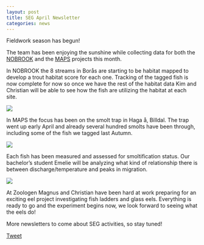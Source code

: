 ```yaml
---
layout: post
title: SEG April Newsletter
categories: news
---
```

Fieldwork season has begun!
<!--more-->
The team has been enjoying the sunshine while collecting data for both the [NOBROOK](https://seggothenburg.com/about/nobrook/) and the [MAPS](https://seggothenburg.com/about/maps/) projects this month.

In NOBROOK the 8 streams in Borås are starting to be habitat mapped to develop a trout habitat score for each one. Tracking of the tagged fish is now complete for now so once we have the rest of the habitat data Kim and Christian will be able to see how the fish are utilizing the habitat at each site.

<div class="row">
  <div class="column">
    <img src="https://user-images.githubusercontent.com/96004332/166258872-d8fb2167-aceb-474c-8c35-377bd092e5f4.jpg" />
  </div>
</div>

In MAPS the focus has been on the smolt trap in Haga å, Billdal. The trap went up early April and already several hundred smolts have been through, including some of the fish we tagged last Autumn.

<div class="row">
  <div class="column">
    <img src="https://user-images.githubusercontent.com/96004332/166257535-6d91cb47-c6f5-4214-a98a-2eef6fa9a3db.jpg" />
  </div>
</div>

Each fish has been measured and assessed for smoltification status. Our bachelor’s student Emelie will be analyzing what kind of relationship there is between discharge/temperature and peaks in migration.

<div class="row">
  <div class="column">
    <img src="https://user-images.githubusercontent.com/96004332/166257717-2728508f-86a0-415e-8f26-eb75c636d112.jpeg" />
  </div>
</div>

At Zoologen Magnus and Christian have been hard at work preparing for an exciting eel project investigating fish ladders and glass eels. Everything is ready to go and the experiment begins now, we look forward to seeing what the eels do! 

More newsletters to come about SEG activities, so stay tuned!

<a href="https://twitter.com/share?ref_src=twsrc%5Etfw" class="twitter-share-button" data-show-count="false">Tweet</a><script async src="https://platform.twitter.com/widgets.js" charset="utf-8"></script>

